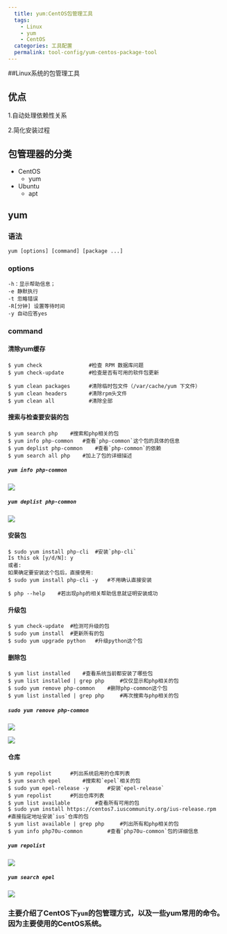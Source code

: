 ```yaml
---
  title: yum:CentOS包管理工具
  tags:
    - Linux
    - yum
    - CentOS
  categories: 工具配置
  permalink: tool-config/yum-centos-package-tool
---
```

##Linux系统的包管理工具


## 优点

1.自动处理依赖性关系

2.简化安装过程

## 包管理器的分类

- CentOS
    - yum
- Ubuntu
    - apt


## yum
    
### 语法
    
    yum [options] [command] [package ...]

### options

    -h：显示帮助信息；
    -e 静默执行 
    -t 忽略错误
    -R[分钟] 设置等待时间
    -y 自动应答yes


### command


#### 清除yum缓存

    $ yum check               #检查 RPM 数据库问题
    $ yum check-update        #检查是否有可用的软件包更新
    
    $ yum clean packages      #清除临时包文件（/var/cache/yum 下文件）
    $ yum clean headers       #清除rpm头文件
    $ yum clean all           #清除全部



#### 搜索与检查要安装的包

    $ yum search php    #搜索和php相关的包
    $ yum info php-common   #查看`php-common`这个包的具体的信息
    $ yum deplist php-common    #查看`php-common`的依赖
    $ yum search all php    #加上了包的详细描述


##### `yum info php-common`

![](http://i.imgur.com/NjKIE7r.png)

##### `yum deplist php-common`

![](http://i.imgur.com/XHxAOkT.png)



#### 安装包

    $ sudo yum install php-cli  #安装`php-cli`
    Is this ok [y/d/N]: y
    或者:
    如果确定要安装这个包后，直接使用:
    $ sudo yum install php-cli -y   #不用确认直接安装

    $ php --help    #若出现php的相关帮助信息就证明安装成功


#### 升级包

    $ yum check-update  #检测可升级的包
    $ sudo yum install  #更新所有的包
    $ sudo yum upgrade python   #升级python这个包

#### 删除包

    $ yum list installed    #查看系统当前都安装了哪些包
    $ yum list installed | grep php     #仅仅显示和php相关的包
    $ sudo yum remove php-common    #删除php-common这个包
    $ yum list installed | grep php     #再次搜索与php相关的包


##### `sudo yum remove php-common`

![](http://i.imgur.com/Hm9FJlf.png)

![](http://i.imgur.com/fybaBjt.png)

#### 仓库

    $ yum repolist      #列出系统启用的仓库列表
    $ yum search epel       #搜索和`epel`相关的包
    $ sudo yum epel-release -y      #安装`epel-release`
    $ yum repolist      #列出仓库列表
    $ yum list available        #查看所有可用的包
    $ sudo yum install https://centos7.iuscommunity.org/ius-release.rpm     #直接指定地址安装`ius`仓库的包
    $ yum list available | grep php     #列出所有和php相关的包
    $ yum info php70u-common        #查看`php70u-common`包的详细信息


##### `yum repolist`

![](http://i.imgur.com/6ZexIqk.png)


##### `yum search epel`

![](http://i.imgur.com/xaXQEUa.png)


### 主要介绍了CentOS下`yum`的包管理方式，以及一些yum常用的命令。因为主要使用的CentOS系统。


